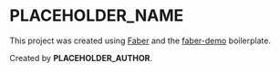 # PLACEHOLDER_NAME

This project was created using [Faber](https://github.com/faberjs/faber-cli) and the [faber-demo](https://github.com/faberjs/faber-demo) boilerplate.

Created by **PLACEHOLDER_AUTHOR**.